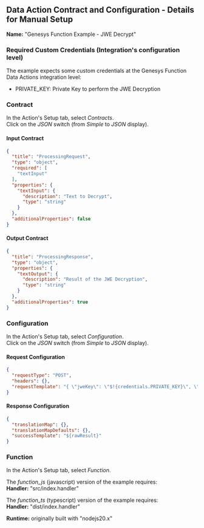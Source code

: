 ## Data Action Contract and Configuration - Details for Manual Setup

**Name:** "Genesys Function Example - JWE Decrypt"

### Required Custom Credentials (Integration's configuration level)

The example expects some custom credentials at the Genesys Function Data Actions integration level:
* PRIVATE_KEY: Private Key to perform the JWE Decryption

### Contract

In the Action's Setup tab, select *Contracts*.  
Click on the *JSON* switch (from *Simple* to *JSON* display).

#### Input Contract

```json
{
  "title": "ProcessingRequest",
  "type": "object",
  "required": [
    "textInput"
  ],
  "properties": {
    "textInput": {
      "description": "Text to Decrypt",
      "type": "string"
    }
  },
  "additionalProperties": false
}
```

#### Output Contract

```json
{
  "title": "ProcessingResponse",
  "type": "object",
  "properties": {
    "textOutput": {
      "description": "Result of the JWE Decryption",
      "type": "string"
    }
  },
  "additionalProperties": true
}
```

### Configuration

In the Action's Setup tab, select *Configuration*.  
Click on the *JSON* switch (from *Simple* to *JSON* display).

#### Request Configuration

```json
{
  "requestType": "POST",
  "headers": {},
  "requestTemplate": "{ \"jweKey\": \"$!{credentials.PRIVATE_KEY}\", \"textInput\": \"$!{input.textInput}\" }"
}
```

#### Response Configuration

```json
{
  "translationMap": {},
  "translationMapDefaults": {},
  "successTemplate": "${rawResult}"
}
```

### Function

In the Action's Setup tab, select *Function*.

The *function_js* (javascript) version of the example requires:  
**Handler:** "src/index.handler"

The *function_ts* (typescript) version of the example requires:  
**Handler:** "dist/index.handler"

**Runtime:** originally built with "nodejs20.x"

